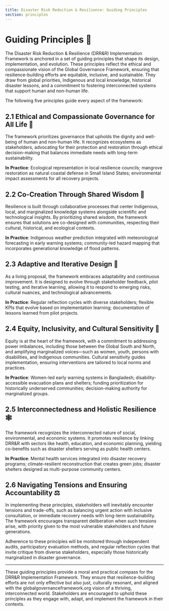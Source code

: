 ```yaml
---
title: Disaster Risk Reduction & Resilience: Guiding Principles
section: principles
---
```


# Guiding Principles 🧭

The Disaster Risk Reduction & Resilience (DRR&R) Implementation Framework is anchored in a set of guiding principles that shape its design, implementation, and evolution. These principles reflect the ethical and compassionate vision of the Global Governance Framework, ensuring that resilience-building efforts are equitable, inclusive, and sustainable. They draw from global priorities, Indigenous and local knowledge, historical disaster lessons, and a commitment to fostering interconnected systems that support human and non-human life.

The following five principles guide every aspect of the framework:

## 2.1 Ethical and Compassionate Governance for All Life 🌱
The framework prioritizes governance that upholds the dignity and well-being of human and non-human life. It recognizes ecosystems as stakeholders, advocating for their protection and restoration through ethical decision-making that balances immediate needs with long-term sustainability.

**In Practice**: Ecological representation in local resilience councils; mangrove restoration as natural coastal defense in Small Island States; environmental impact assessments for all recovery projects.

## 2.2 Co-Creation Through Shared Wisdom 🔄
Resilience is built through collaborative processes that center Indigenous, local, and marginalized knowledge systems alongside scientific and technological insights. By prioritizing shared wisdom, the framework ensures that solutions are co-designed with communities, respecting their cultural, historical, and ecological contexts.

**In Practice**: Indigenous weather prediction integrated with meteorological forecasting in early warning systems; community-led hazard mapping that incorporates generational knowledge of flood patterns.

## 2.3 Adaptive and Iterative Design 🔁
As a living proposal, the framework embraces adaptability and continuous improvement. It is designed to evolve through stakeholder feedback, pilot testing, and iterative learning, allowing it to respond to emerging risks, cultural nuances, and technological advancements.

**In Practice**: Regular reflection cycles with diverse stakeholders; flexible KPIs that evolve based on implementation learning; documentation of lessons learned from pilot projects.

## 2.4 Equity, Inclusivity, and Cultural Sensitivity 🌈
Equity is at the heart of the framework, with a commitment to addressing power imbalances, including those between the Global South and North, and amplifying marginalized voices—such as women, youth, persons with disabilities, and Indigenous communities. Cultural sensitivity guides implementation, ensuring interventions are tailored to local norms and practices.

**In Practice**: Women-led early warning systems in Bangladesh; disability-accessible evacuation plans and shelters; funding prioritization for historically underserved communities; decision-making authority for marginalized groups.

## 2.5 Interconnectedness and Holistic Resilience 🕸️
The framework recognizes the interconnected nature of social, environmental, and economic systems. It promotes resilience by linking DRR&R with sectors like health, education, and economic planning, yielding co-benefits such as disaster shelters serving as public health centers.

**In Practice**: Mental health services integrated into disaster recovery programs; climate-resilient reconstruction that creates green jobs; disaster shelters designed as multi-purpose community centers.

## 2.6 Navigating Tensions and Ensuring Accountability ⚖️

In implementing these principles, stakeholders will inevitably encounter tensions and trade-offs, such as balancing urgent action with inclusive consultation, or immediate recovery needs with long-term sustainability. The framework encourages transparent deliberation when such tensions arise, with priority given to the most vulnerable stakeholders and future generations.

Adherence to these principles will be monitored through independent audits, participatory evaluation methods, and regular reflection cycles that invite critique from diverse stakeholders, especially those historically marginalized in disaster governance.

---

These guiding principles provide a moral and practical compass for the DRR&R Implementation Framework. They ensure that resilience-building efforts are not only effective but also just, culturally resonant, and aligned with the globalgovernanceframework.org vision of a thriving, interconnected world. Stakeholders are encouraged to uphold these principles as they engage with, adapt, and implement the framework in their contexts.
